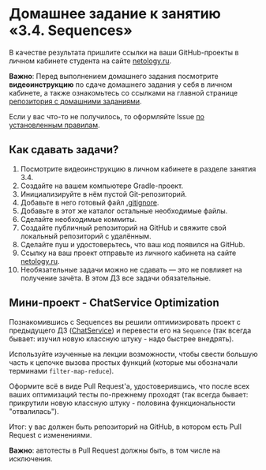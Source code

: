 # Домашнее задание к занятию «3.4. Sequences»

В качестве результата пришлите ссылки на ваши GitHub-проекты в личном кабинете студента на сайте [netology.ru](https://netology.ru).

**Важно**: Перед выполнением домашнего задания посмотрите **видеоинструкцию**  по сдаче домашнего задания у себя в личном кабинете, а также ознакомьтесь со ссылками на главной странице [репозитория с домашними заданиями](../README.md).

Если у вас что-то не получилось, то оформляйте Issue [по установленным правилам](../report-requirements.md).

## Как сдавать задачи?

1. Посмотрите видеоинструкцию в личном кабинете в разделе занятия 3.4.
2. Создайте на вашем компьютере Gradle-проект.
3. Инициализируйте в нём пустой Git-репозиторий.
4. Добавьте в него готовый файл [.gitignore](../.gitignore).
5. Добавьте в этот же каталог остальные необходимые файлы.
6. Сделайте необходимые коммиты.
7. Создайте публичный репозиторий на GitHub и свяжите свой локальный репозиторий с удалённым.
8. Сделайте пуш и удостоверьтесь, что ваш код появился на GitHub.
9. Ссылку на ваш проект отправьте из личного кабинета на сайте [netology.ru](https://netology.ru).
10. Необязательные задачи можно не сдавать — это не повлияет на получение зачёта. В этом ДЗ все задачи обязательные.

## Мини-проект - ChatService Optimization

Познакомившись с Sequences вы решили оптимизировать проект с предыдущего ДЗ ([ChatService](../09_lambda)) и перевести его на `Sequence` (так всегда бывает: изучил новую классную штуку - надо быстрее внедрять).

Используйте изученные на лекции возможности, чтобы свести большую часть к цепочке вызова простых функций (которые мы обозначали терминами `filter-map-reduce`).

Оформите всё в виде Pull Request'а, удостоверившись, что после всех ваших оптимизаций тесты по-прежнему проходят (так всегда бывает: прикрутили новую классную штуку - половина функциональности "отвалилась").

Итог: у вас должен быть репозиторий на GitHub, в котором есть Pull Request с изменениями.

**Важно**: автотесты в Pull Request должны быть, в том числе на исключения.

